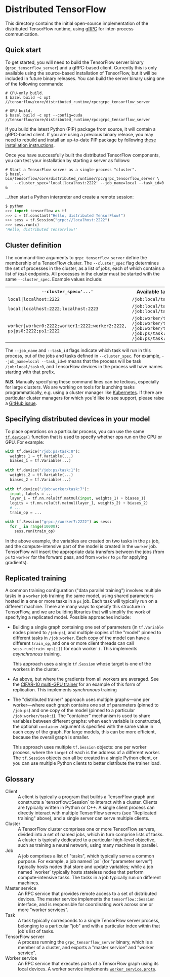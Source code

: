 # Distributed TensorFlow

This directory contains the initial open-source implementation of the
distributed TensorFlow runtime, using [gRPC](http://grpc.io) for inter-process
communication.

## Quick start

To get started, you will need to build the TensorFlow server binary
(`grpc_tensorflow_server`) and a gRPC-based client. Currently this is only
available using the source-based installation of TensorFlow, but it will be
included in future binary releases. You can build the server binary using one of
the following commands:

```shell
# CPU-only build.
$ bazel build -c opt //tensorflow/core/distributed_runtime/rpc:grpc_tensorflow_server

# GPU build.
$ bazel build -c opt --config=cuda //tensorflow/core/distributed_runtime/rpc:grpc_tensorflow_server
```

If you build the latest Python (PIP) package from source, it will contain a
gRPC-based client. If you are using a previous binary release, you may need to
rebuild and install an up-to-date PIP package by following
[these installation instructions](https://www.tensorflow.org/versions/master/get_started/os_setup.html#create-the-pip-package-and-install).

Once you have successfully built the distributed TensorFlow components, you can
test your installation by starting a server as follows:

```shell
# Start a TensorFlow server as a single-process "cluster".
$ bazel-bin/tensorflow/core/distributed_runtime/rpc/grpc_tensorflow_server \
    --cluster_spec='local|localhost:2222' --job_name=local --task_id=0 &
```

...then start a Python interpreter and create a remote session:

```python
$ python
>>> import tensorflow as tf
>>> c = tf.constant("Hello, distributed TensorFlow!")
>>> sess = tf.Session("grpc://localhost:2222")
>>> sess.run(c)
'Hello, distributed TensorFlow!'
```

## Cluster definition

The command-line arguments to `grpc_tensorflow_server` define the membership of a TensorFlow cluster. The `--cluster_spec` flag determines the set of processes in the cluster, as a list of *jobs*, each of which contains a list of *task* endpoints. All processes in the cluster must be started with the same `--cluster_spec`. Example values include:

<table>
  <tr><th><code>--cluster_spec='...'</code></th><th>Available tasks</th>
  <tr>
    <td><code>local|localhost:2222</code></td><td><code>/job:local/task:0</code></td>
  </tr>
  <tr>
    <td><code>local|localhost:2222;localhost:2223</code></td><td><code>/job:local/task:0</code><br/><code>/job:local/task:1</code></td>
  </tr>
  <tr>
    <td><code>worker|worker0:2222;worker1:2222;worker2:2222,</code><br/><code>ps|ps0:2222;ps1:2222</code></td><td><code>/job:worker/task:0</code><br/><code>/job:worker/task:1</code><br/><code>/job:worker/task:2</code><br/><code>/job:ps/task:0</code><br/><code>/job:ps/task:1</code></td>
  </tr>
</table>

The `--job_name` and `--task_id` flags indicate which task will run in this
process, out of the jobs and tasks defined in `--cluster_spec`.  For example,
`--job_name=local --task_id=0` means that the process will be task
`/job:local/task:0`, and TensorFlow devices in the process will have names
starting with that prefix.

**N.B.** Manually specifying these command lines can be tedious, especially for
large clusters. We are working on tools for launching tasks programmatically,
e.g. using a cluster manager like [Kubernetes](http://kubernetes.io). If there
are particular cluster managers for which you'd like to see support, please
raise a [GitHub issue](https://github.com/tensorflow/tensorflow/issues).

## Specifying distributed devices in your model

To place operations on a particular process, you can use the same
[`tf.device()`](https://www.tensorflow.org/versions/master/api_docs/python/framework.html#device)
function that is used to specify whether ops run on the CPU or GPU. For example:

```python
with tf.device("/job:ps/task:0"):
  weights_1 = tf.Variable(...)
  biases_1 = tf.Variable(...)
  
with tf.device("/job:ps/task:1"):
  weights_2 = tf.Variable(...)
  biases_2 = tf.Variable(...)
  
with tf.device("/job:worker/task:7"):
  input, labels = ...
  layer_1 = tf.nn.relu(tf.matmul(input, weights_1) + biases_1)
  logits = tf.nn.relu(tf.matmul(layer_1, weights_2) + biases_2)
  # ...
  train_op = ...

with tf.Session("grpc://worker7:2222") as sess:
  for _ in range(10000):
    sess.run(train_op)
```

In the above example, the variables are created on two tasks in the `ps` job,
and the compute-intensive part of the model is created in the `worker`
job. TensorFlow will insert the appropriate data transfers between the jobs
(from `ps` to `worker` for the forward pass, and from `worker` to `ps` for
applying gradients).

## Replicated training

A common training configuration ("data parallel training") involves multiple
tasks in a `worker` job training the same model, using shared parameters hosted
in a one or more tasks in a `ps` job. Each task will typically run on a
different machine. There are many ways to specify this structure in TensorFlow,
and we are building libraries that will simplify the work of specifying a
replicated model. Possible approaches include:

* Building a single graph containing one set of parameters (in `tf.Variable`
  nodes pinned to `/job:ps`), and multiple copies of the "model" pinned to
  different tasks in `/job:worker`. Each copy of the model can have a different
  `train_op`, and one or more client threads can call `sess.run(train_ops[i])`
  for each worker `i`. This implements *asynchronous* training.
  
  This approach uses a single `tf.Session` whose target is one of the workers in
  the cluster.
  
* As above, but where the gradients from all workers are averaged. See the
  [CIFAR-10 multi-GPU trainer](https://www.tensorflow.org/code/tensorflow/models/image/cifar10/cifar10_multi_gpu_train.py)
  for an example of this form of replication. This implements *synchronous* training
  
* The "distributed trainer" approach uses multiple graphs&mdash;one per
  worker&mdash;where each graph contains one set of parameters (pinned to
  `/job:ps`) and one copy of the model (pinned to a particular
  `/job:worker/task:i`). The "container" mechanism is used to share variables
  between different graphs: when each variable is constructed, the optional
  `container` argument is specified with the same value in each copy of the
  graph. For large models, this can be more efficient, because the overall graph
  is smaller.

  This approach uses multiple `tf.Session` objects: one per worker process,
  where the `target` of each is the address of a different worker. The
  `tf.Session` objects can all be created in a single Python client, or you can
  use multiple Python clients to better distribute the trainer load.

## Glossary

<dl>
  <dt>Client</dt>
  <dd>
    A client is typically a program that builds a TensorFlow graph and
    constructs a `tensorflow::Session` to interact with a cluster. Clients are
    typically written in Python or C++. A single client process can directly
    interact with multiple TensorFlow servers (see "Replicated training" above),
    and a single server can serve multiple clients.
  </dd>
  <dt>Cluster</dt>
  <dd>
    A TensorFlow cluster comprises one or more TensorFlow servers, divided into
    a set of named jobs, which in turn comprise lists of tasks. A cluster is
    typically dedicated to a particular high-level objective, such as training a
    neural network, using many machines in parallel.
  </dd>
  <dt>Job</dt>
  <dd>
    A job comprises a list of "tasks", which typically serve a common
    purpose. For example, a job named `ps` (for "parameter server") typically
    hosts nodes that store and update variables; while a job named `worker`
    typically hosts stateless nodes that perform compute-intensive tasks.
    The tasks in a job typically run on different machines.
  </dd>
  <dt>Master service</dt>
  <dd>
    An RPC service that provides remote access to a set of distributed
    devices. The master service implements the <code>tensorflow::Session</code>
    interface, and is responsible for coordinating work across one or more
    "worker services".
  </dd>
  <dt>Task</dt>
  <dd>
    A task typically corresponds to a single TensorFlow server process,
    belonging to a particular "job" and with a particular index within that
    job's list of tasks.
  </dd>
  
  <dt>TensorFlow server</dt>
  <dd>
    A process running the <code>grpc_tensorflow_server</code> binary, which is a
    member of a cluster, and exports a "master service" and "worker service".
  </dd>
  <dt>Worker service</dt>
  <dd>
    An RPC service that executes parts of a TensorFlow graph using its local
    devices. A worker service implements <a
    href="./worker_service.proto"><code>worker_service.proto</code></a>.
  </dd>
</dl>

